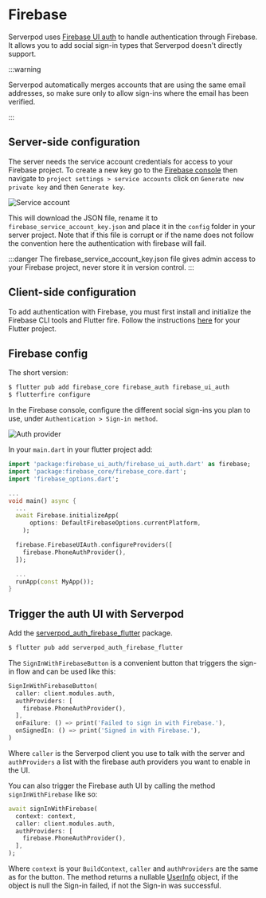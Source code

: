 # Firebase

Serverpod uses [Firebase UI auth](https://pub.dev/packages/firebase_ui_auth) to handle authentication through Firebase. It allows you to add social sign-in types that Serverpod doesn't directly support.

:::warning

Serverpod automatically merges accounts that are using the same email addresses, so make sure only to allow sign-ins where the email has been verified.

:::

## Server-side configuration

The server needs the service account credentials for access to your Firebase project. To create a new key go to the [Firebase console](https://console.firebase.google.com/) then navigate to `project settings > service accounts` click on `Generate new private key` and then `Generate key`.

![Service account](/img/authentication/providers/firebase/1-server-key.png)

This will download the JSON file, rename it to `firebase_service_account_key.json` and place it in the `config` folder in your server project. Note that if this file is corrupt or if the name does not follow the convention here the authentication with firebase will fail.

:::danger
The firebase_service_account_key.json file gives admin access to your Firebase project, never store it in version control.
:::

## Client-side configuration

To add authentication with Firebase, you must first install and initialize the Firebase CLI tools and Flutter fire. Follow the instructions [here](https://firebase.google.com/docs/flutter/setup?platform=web) for your Flutter project.

## Firebase config

The short version:

```bash
$ flutter pub add firebase_core firebase_auth firebase_ui_auth
$ flutterfire configure
```

In the Firebase console, configure the different social sign-ins you plan to use, under `Authentication > Sign-in method`.

![Auth provider](/img/authentication/providers/firebase/2-auth-provider.png)

In your `main.dart` in your flutter project add:

```dart
import 'package:firebase_ui_auth/firebase_ui_auth.dart' as firebase;
import 'package:firebase_core/firebase_core.dart';
import 'firebase_options.dart';

...
void main() async {
  ...
  await Firebase.initializeApp(
      options: DefaultFirebaseOptions.currentPlatform,
    );

  firebase.FirebaseUIAuth.configureProviders([
    firebase.PhoneAuthProvider(),
  ]);

  ...
  runApp(const MyApp());
}
```

## Trigger the auth UI with Serverpod

Add the [serverpod_auth_firebase_flutter](https://pub.dev/packages/serverpod_auth_firebase_flutter) package.

```bash
$ flutter pub add serverpod_auth_firebase_flutter
```

The `SignInWithFirebaseButton` is a convenient button that triggers the sign-in flow and can be used like this:

```dart
SignInWithFirebaseButton(
  caller: client.modules.auth,
  authProviders: [
    firebase.PhoneAuthProvider(),
  ],
  onFailure: () => print('Failed to sign in with Firebase.'),
  onSignedIn: () => print('Signed in with Firebase.'),
)
```

Where `caller` is the Serverpod client you use to talk with the server and `authProviders` a list with the firebase auth providers you want to enable in the UI.

You can also trigger the Firebase auth UI by calling the method `signInWithFirebase` like so:

```dart
await signInWithFirebase(
  context: context, 
  caller: client.modules.auth, 
  authProviders: [
    firebase.PhoneAuthProvider(),
  ],
);
```

Where `context` is your `BuildContext`, `caller` and `authProviders` are the same as for the button. The method returns a nullable [UserInfo](../working-with-users) object, if the object is null the Sign-in failed, if not the Sign-in was successful.
